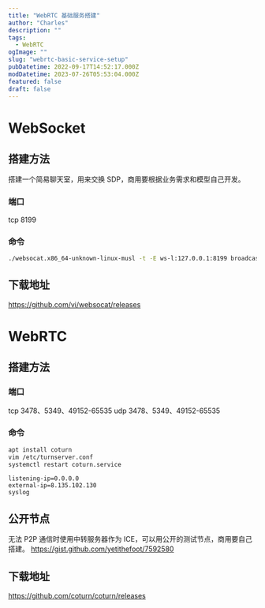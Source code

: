```yaml
---
title: "WebRTC 基础服务搭建"
author: "Charles"
description: ""
tags:
  - WebRTC
ogImage: ""
slug: "webrtc-basic-service-setup"
pubDatetime: 2022-09-17T14:52:17.000Z
modDatetime: 2023-07-26T05:53:04.000Z
featured: false
draft: false
---
```


# WebSocket

## 搭建方法

搭建一个简易聊天室，用来交换 SDP，商用要根据业务需求和模型自己开发。

### 端口

tcp 8199

### 命令

```bash
./websocat.x86_64-unknown-linux-musl -t -E ws-l:127.0.0.1:8199 broadcast:mirror:&
```

## 下载地址

<https://github.com/vi/websocat/releases>

# WebRTC

## 搭建方法

### 端口

tcp 3478、5349、49152-65535
udp 3478、5349、49152-65535

### 命令

```bash
apt install coturn
vim /etc/turnserver.conf
systemctl restart coturn.service
```

```
listening-ip=0.0.0.0
external-ip=8.135.102.130
syslog
```

## 公开节点

无法 P2P 通信时使用中转服务器作为 ICE，可以用公开的测试节点，商用要自己搭建。
<https://gist.github.com/yetithefoot/7592580>

## 下载地址

<https://github.com/coturn/coturn/releases>
